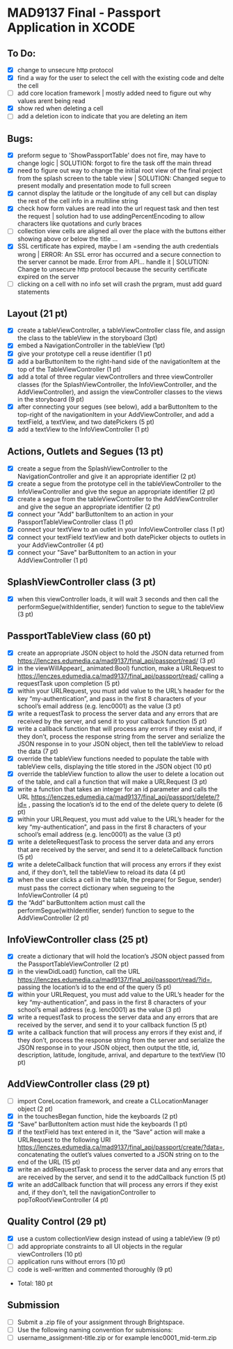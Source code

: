 # MAD9137 Final - Passport Application in XCODE

## To Do:
- [x] change to unsecure http protocol
- [x] find a way for the user to select the cell with the existing code and delte the cell
- [ ] add core location framework | mostly added need to figure out why values arent being read 
- [x] show red when deleting a cell
- [ ] add a deletion icon to indicate that you are deleting an item

## Bugs:

- [x] preform segue to 'ShowPassportTable' does not fire, may have to change logic | SOLUTION: forgot to fire the task off the main thread
- [x] need to figure out way to change the initial root view of the final project from the splash screen to the table view | SOLUTION: Changed segue to present modally and presentation mode to full screen
- [x] cannot display the latitude or the longitude of any cell but can display the rest of the cell info in a multiline string
- [x] check how form values are read into the url request task and then test the request | solution had to use addingPercentEncoding to allow characters like quotations and curly braces
- [ ] collection view cells are aligned all over the place with the buttons either showing above or below the title ...
- [x]  SSL certificate has expired, maybe I am =sending the auth credentials wrong | ERROR: An SSL error has occurred and a secure connection to the server cannot be made. Error from API... handle it | SOLUTION: Change to unsecure http protocol because the security certificate expired on the server 
- [ ] clicking on a cell with no info set will crash the prgram, must add guard statements

## Layout (21 pt)

- [x] create a tableViewController, a tableViewController class file, and assign the class to the tableView in the storyboard (3pt)
- [x] embed a NavigationController in the tableView (1pt)
- [x] give your prototype cell a reuse identifier (1 pt)
- [x] add a barButtonItem to the right-hand side of the navigationItem at the top of the TableViewController (1 pt)
- [x] add a total of three regular viewControllers and three viewController classes (for the SplashViewController, the InfoViewController, and the AddViewController), and assign the viewController classes to the views in the storyboard (9 pt)
- [x] after connecting your segues (see below), add a barButtonItem to the top-right of the navigationItem in your AddViewController, and add a textField, a textView, and two datePickers (5 pt)
- [x] add a textView to the InfoViewController (1 pt)

## Actions, Outlets and Segues (13 pt)

- [x] create a segue from the SplashViewController to the NavigationController and give it an appropriate identifier (2 pt)
- [x] create a segue from the prototype cell in the tableViewController to the InfoViewController and give the segue an appropriate identifier (2 pt)
- [x] create a segue from the tableViewController to the AddViewController and give the segue an appropriate identifier (2 pt)
- [x] connect your "Add" barButtonItem to an action in your PassportTableViewController class (1 pt)
- [x] connect your textView to an outlet in your InfoViewController class (1 pt)
- [x] connect your textField textView and both datePicker objects to outlets in your AddViewController (4 pt)
- [x] connect your "Save" barButtonItem to an action in your AddViewController (1 pt)

## SplashViewController class (3 pt)

- [x] when this viewController loads, it will wait 3 seconds and then call the performSegue(withIdentifier, sender) function to segue to the tableView (3 pt)

## PassportTableView class (60 pt)

- [x] create an appropriate JSON object to hold the JSON data returned from https://lenczes.edumedia.ca/mad9137/final_api/passport/read/ (3 pt)
- [x] in the viewWillAppear(\_ animated:Bool) function, make a URLRequest to https://lenczes.edumedia.ca/mad9137/final_api/passport/read/ calling a requestTask upon completion (5 pt)
- [x] within your URLRequest, you must add value to the URL’s header for the key “my-authentication”, and pass in the first 8 characters of your school’s email address (e.g. lenc0001) as the value (3 pt)
- [x] write a requestTask to process the server data and any errors that are received by the server, and send it to your callback function (5 pt)
- [x] write a callback function that will process any errors if they exist and, if they don’t, process the response string from the server and serialize the JSON response in to your JSON object, then tell the tableView to reload the data (7 pt)
- [x] override the tableView functions needed to populate the table with tableView cells, displaying the title stored in the JSON object (10 pt)
- [x] override the tableView function to allow the user to delete a location out of the table, and call a function that will make a URLRequest (3 pt)
- [x] write a function that takes an integer for an id parameter and calls the URL https://lenczes.edumedia.ca/mad9137/final_api/passport/delete/?id= , passing the location’s id to the end of the delete query to delete (6 pt)
- [x] within your URLRequest, you must add value to the URL’s header for the key “my-authentication”, and pass in the first 8 characters of your school’s email address (e.g. lenc0001) as the value (3 pt)
- [x] write a deleteRequestTask to process the server data and any errors that are received by the server, and send it to a deleteCallback function (5 pt)
- [x] write a deleteCallback function that will process any errors if they exist and, if they don’t, tell the tableView to reload its data (4 pt)
- [x] when the user clicks a cell in the table, the prepare( for Segue, sender) must pass the correct dictionary when segueing to the InfoViewController (4 pt)
- [x] the “Add” barButtonItem action must call the performSegue(withIdentifier, sender) function to segue to the AddViewController (2 pt)

## InfoViewController class (25 pt)

- [x] create a dictionary that will hold the location’s JSON object passed from the PassportTableViewController (2 pt)
- [x] in the viewDidLoad() function, call the URL https://lenczes.edumedia.ca/mad9137/final_api/passport/read/?id=, passing the location’s id to the end of the query (5 pt)
- [x] within your URLRequest, you must add value to the URL’s header for the key “my-authentication”, and pass in the first 8 characters of your school’s email address (e.g. lenc0001) as the value (3 pt)
- [x] write a requestTask to process the server data and any errors that are received by the server, and send it to your callback function (5 pt)
- [x] write a callback function that will process any errors if they exist and, if they don’t, process the response string from the server and serialize the JSON response in to your JSON object, then output the title, id, description, latitude, longitude, arrival, and departure to the textView (10 pt)

## AddViewController class (29 pt)

- [ ] import CoreLocation framework, and create a CLLocationManager object (2 pt)
- [x] in the touchesBegan function, hide the keyboards (2 pt)
- [x] “Save” barButtonItem action must hide the keyboards (1 pt)
- [x] if the textField has text entered in it, the “Save” action will make a URLRequest to the following URI https://lenczes.edumedia.ca/mad9137/final_api/passport/create/?data=, concatenating the outlet’s values converted to a JSON string on to the end of the URL (15 pt)
- [x] write an addRequestTask to process the server data and any errors that are received by the server, and send it to the addCallback function (5 pt)
- [x] write an addCallback function that will process any errors if they exist and, if they don’t, tell the navigationController to popToRootViewController (4 pt)

## Quality Control (29 pt)

- [x] use a custom collectionView design instead of using a tableView (9 pt)
- [ ] add appropriate constraints to all UI objects in the regular viewControllers (10 pt)
- [ ] application runs without errors (10 pt)
- [ ] code is well-written and commented thoroughly (9 pt)

* Total: 180 pt

## Submission

- [ ] Submit a .zip file of your assignment through Brightspace.
- [ ] Use the following naming convention for submissions:
- [ ] username_assignment-title.zip or for example lenc0001_mid-term.zip
